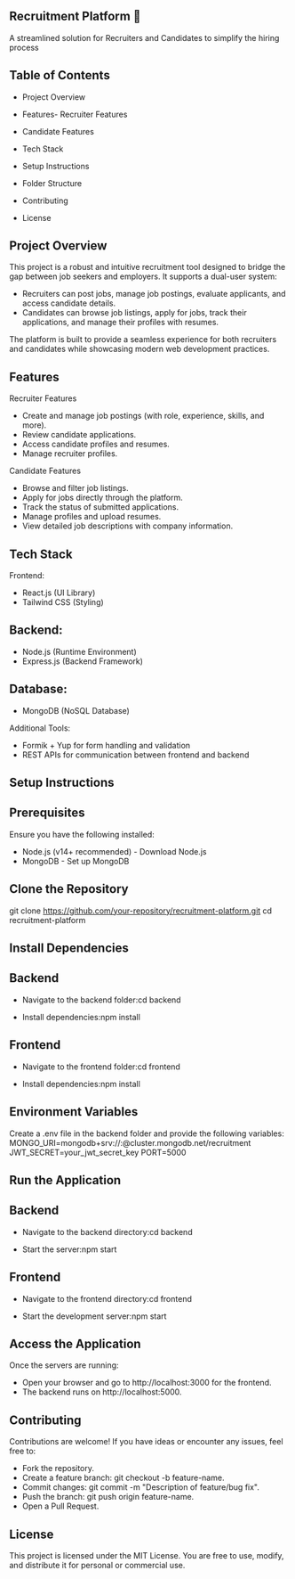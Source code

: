 ## Recruitment Platform 🎯

A streamlined solution for Recruiters and Candidates to simplify the hiring process
## Table of Contents
- Project Overview
- Features- Recruiter Features
- Candidate Features

- Tech Stack
- Setup Instructions
- Folder Structure
- Contributing
- License


## Project Overview
This project is a robust and intuitive recruitment tool designed to bridge the gap between job seekers and employers. It supports a dual-user system:
- Recruiters can post jobs, manage job postings, evaluate applicants, and access candidate details.
- Candidates can browse job listings, apply for jobs, track their applications, and manage their profiles with resumes.

The platform is built to provide a seamless experience for both recruiters and candidates while showcasing modern web development practices.

## Features
Recruiter Features
- Create and manage job postings (with role, experience, skills, and more).
- Review candidate applications.
- Access candidate profiles and resumes.
- Manage recruiter profiles.

Candidate Features
- Browse and filter job listings.
- Apply for jobs directly through the platform.
- Track the status of submitted applications.
- Manage profiles and upload resumes.
- View detailed job descriptions with company information.


## Tech Stack
Frontend:
- React.js (UI Library)
- Tailwind CSS (Styling)

## Backend:
- Node.js (Runtime Environment)
- Express.js (Backend Framework)

## Database:
- MongoDB (NoSQL Database)

Additional Tools:
- Formik + Yup for form handling and validation
- REST APIs for communication between frontend and backend


## Setup Instructions

## Prerequisites
Ensure you have the following installed:
- Node.js (v14+ recommended) - Download Node.js
- MongoDB - Set up MongoDB


## Clone the Repository
git clone https://github.com/your-repository/recruitment-platform.git
cd recruitment-platform



## Install Dependencies

## Backend
- Navigate to the backend folder:cd backend

- Install dependencies:npm install


## Frontend
- Navigate to the frontend folder:cd frontend

- Install dependencies:npm install



## Environment Variables
Create a .env file in the backend folder and provide the following variables:
MONGO_URI=mongodb+srv://<username>:<password>@cluster.mongodb.net/recruitment
JWT_SECRET=your_jwt_secret_key
PORT=5000



## Run the Application
## Backend
- Navigate to the backend directory:cd backend

- Start the server:npm start


## Frontend
- Navigate to the frontend directory:cd frontend

- Start the development server:npm start



## Access the Application
Once the servers are running:
- Open your browser and go to http://localhost:3000 for the frontend.
- The backend runs on http://localhost:5000.



## Contributing
Contributions are welcome! If you have ideas or encounter any issues, feel free to:
- Fork the repository.
- Create a feature branch: git checkout -b feature-name.
- Commit changes: git commit -m "Description of feature/bug fix".
- Push the branch: git push origin feature-name.
- Open a Pull Request.


## License
This project is licensed under the MIT License. You are free to use, modify, and distribute it for personal or commercial use.
